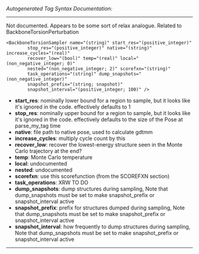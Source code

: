 _Autogenerated Tag Syntax Documentation:_

---
Not documented.  Appears to be some sort of relax analogue.  Related to BackboneTorsionPerturbation

```
<BackboneTorsionSampler name="(string)" start_res="(positive_integer)"
        stop_res="(positive_integer)" native="(string)" increase_cycles="(real)"
        recover_low="(bool)" temp="(real)" local="(non_negative_integer; 0)"
        nested="(non_negative_integer; 2)" scorefxn="(string)"
        task_operations="(string)" dump_snapshots="(non_negative_integer)"
        snapshot_prefix="(string; snapshot)"
        snapshot_interval="(positive_integer; 100)" />
```

-   **start_res**: nominally lower bound for a region to sample, but it looks like it's ignored in the code. effectively defaults to 1
-   **stop_res**: nominally upper bound for a region to sample, but it looks like it's ignored in the code. effectively defaults to the size of the Pose at parse_my_tag time
-   **native**: file path to native pose, used to calculate gdtmm
-   **increase_cycles**: multiply cycle count by this
-   **recover_low**: recover the lowest-energy structure seen in the Monte Carlo trajectory at the end?
-   **temp**: Monte Carlo temperature
-   **local**: undocumented
-   **nested**: undocumented
-   **scorefxn**: use this scorefunction (from the SCOREFXN section)
-   **task_operations**: XRW TO DO
-   **dump_snapshots**: dump structures during sampling, Note that dump_snapshots must be set to make snapshot_prefix or snapshot_interval active
-   **snapshot_prefix**: prefix for structures dumped during sampling, Note that dump_snapshots must be set to make snapshot_prefix or snapshot_interval active
-   **snapshot_interval**: how frequently to dump structures during sampling, Note that dump_snapshots must be set to make snapshot_prefix or snapshot_interval active

---
